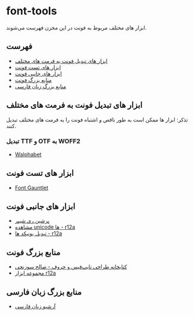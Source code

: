 # font-tools
ابزار های مختلف مربوط به فونت در این مخزن فهرست می‌شوند.

## فهرست
  - [ابزار های تبدیل فونت به فرمت های مختلف](#ابزار-های-تبدیل-فونت-به-فرمت-های-مختلف)
  - [ابزار های تست فونت](#ابزار-های-تست-فونت)
  - [ابزار های جانبی فونت](#ابزار-های-جانبی-فونت)
  - [منابع بزرگ فونت](#منابع-بزرگ-فونت)
  - [منابع بزرگ زبان فارسی](#منابع-بزرگ-زبان-فارسی)

## ابزار های تبدیل فونت به فرمت های مختلف
تذکر: ابزار ها ممکن است به طور ناقص و اشتباه فونت را به فرمت های مختلف تبدیل کنند.

### تبدیل TTF و OTF به WOFF2
- [Walphabet](https://github.com/tanrax/walphabet)

## ابزار های تست فونت
- [Font Gauntlet](https://fontgauntlet.com/)


## ابزار های جانبی فونت
- [پرشین ری شیپر](https://libre.font-store.ir/persian-reshaper/)
- [مشاهده unicode ها - r12a](https://r12a.github.io/uniview/index.html)
- [تبدیل یونیکد ها - r12a](https://r12a.github.io/app-conversion/)



## منابع بزرگ فونت
- [کتابخانه طراحی تایپ‌فیس و حروف - صالح سوزنچی](https://drive.google.com/drive/folders/1jWrkeOOFxsIc4iAx44ASrk4sMfkzEhlB)
- [مجموعه ابزار r12a](https://r12a.github.io/)


## منابع بزرگ زبان فارسی
- [آرشیو زبان فارسی](https://drive.google.com/drive/folders/1I_suHrrwEuO09JtPIGBh-y0bBh2Hjbgs)
